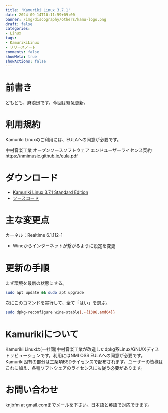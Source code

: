 ```yaml
---
title: 'Kamuriki Linux 3.7.1'
date: 2024-09-14T10:11:59+09:00
banner: /img/discography/others/kamu-logo.png
draft: false
categories:
- Linux
tags:
- KamurikiLinux
- リリースノート
comments: false
showMeta: true
showActions: false
---
```


# 前書き
どもども、麻浪迅です。今回は緊急更新。

# 利用規約
Kamuriki Linuxのご利用には、EULAへの同意が必要です。

中村音楽工業 オープンソースソフトウェア エンドユーザーライセンス契約 https://nmimusic.github.io/eula.pdf

# ダウンロード
- [Kamuriki Linux 3.7.1 Standard Edition](https://sourceforge.net/projects/kamurikilinux/files/iso/cheetah/3.7.1/kamuriki-standard-3.7.1-amd64.iso)
- [ソースコード](https://sourceforge.net/projects/kamurikilinux/files/iso/cheetah/3.7.1/kamuriki-3.7.1.tar.gz)

# 主な変更点
カーネル：Realtime 6.1.112-1

- Wineからインターネットが繋がるように設定を変更

# 更新の手順
まず環境を最新の状態にする。
```bash
sudo apt update && sudo apt upgrade
```

次にこのコマンドを実行して、全て「はい」を選ぶ。
```bash
sudo dpkg-reconfigure wine-stable{,-{i386,amd64}}
```

# Kamurikiについて
Kamuriki Linuxは(一社同)中村音楽工業が改造したdpkg系Linux/GNU/Xディストリビューションです。利用にはNMI OSS EULAへの同意が必要です。Kamuriki固有の部分は三条項BSDライセンスで配布されます。ユーザーの皆様はこれに加え、各種ソフトウェアのライセンスにも従う必要があります。

# お問い合わせ
knjbfm at gmail.comまでメールを下さい。日本語と英語で対応できます。 
